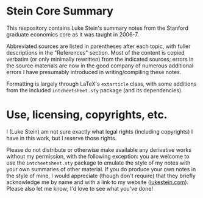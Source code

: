# Stein Core Summary

This respository contains Luke Stein's summary notes from the Stanford graduate economics core as it was taught in 2006-7.

Abbreviated sources are listed in parentheses after each topic, with fuller descriptions in the "References" section. Most of the content is copied verbatim (or only minimally rewritten) from the indicated sources; errors in the source materials are now in the good company of numerous additional errors I have presumably introduced in writing/compiling these notes.

Formatting is largely through LaTeX's `extarticle` class, with some additions from the included `intcheetsheet.sty` package (and its dependencies).


# Use, licensing, copyrights, etc.

I (Luke Stein) am not sure exactly what legal rights (including copyrights) I have in this work, but I reserve those rights.

Please do not distribute or otherwise make available any derivative works without my permission, with the following exception:
you are welcome to use the `intcheetsheet.sty` package to emulate the style of my notes with your own summaries of other material.
If you do produce your own notes in the style of mine, I would appreciate (though don't require) that they briefly acknowledge me by name and with a link to my website ([lukestein.com](http://lukestein.com)).
Please also let me know; I'd love to see what you've done!
